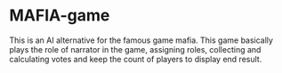 # MAFIA-game
This is an AI alternative for the famous game mafia. This game basically plays the role of narrator in the game, assigning roles, collecting and calculating votes and keep the count of players to display end result.
